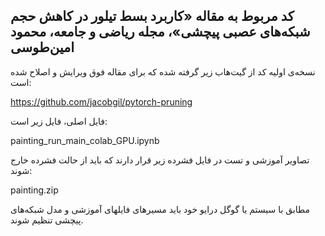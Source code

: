 ## کد مربوط به مقاله «کاربرد بسط تیلور در کاهش حجم شبکه‌های عصبی پیچشی»، مجله ریاضی و جامعه، محمود امین‌طوسی

نسخه‌ی اولیه کد از گیت‌هاب زیر گرفته شده که برای مقاله فوق ویرایش و اصلاح شده است:

 https://github.com/jacobgil/pytorch-pruning
 
 فایل اصلی، فایل زیر است:
 
 painting_run_main_colab_GPU.ipynb
 
 
 تصاویر آموزشی و تست در فایل فشرده زیر
 قرار دارند که باید از حالت فشرده خارج شوند:
 
 painting.zip 
 
 مطابق با سیستم یا گوگل درایو خود باید مسیرهای فایلهای آموزشی و مدل شبکه‌های پیچشی تنظیم شوند.